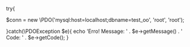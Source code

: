 try{

$conn = new \PDO('mysql:host=localhost;dbname=test_oo', 'root', 'root');

}catch(\PDOException $e){
  echo 'Erro! Message: ' . $e->getMessage() . ' Code: ' . $e->getCode();
}